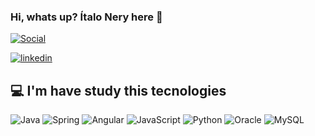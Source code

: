 ### Hi, whats up? Ítalo Nery here 👋

[![Social](https://img.shields.io/badge/LinkedIn-0077B5?style=for-the-badge&logo=linkedin&logoColor=white)](https://www.linkedin.com/in/italoravel/)

<a href="https://www.linkedin.com/in/italoravel/" target="_blank">
  <img src="https://img.shields.io/badge/LinkedIn-0077B5?style=for-the-badge&logo=linkedin&logoColor=white" alt="linkedin"/>
</a>

## 💻 I'm have study this tecnologies

![Java](https://img.shields.io/badge/java-%23ED8B00.svg?style=for-the-badge&logo=openjdk&logoColor=white)
![Spring](https://img.shields.io/badge/spring-%236DB33F.svg?style=for-the-badge&logo=spring&logoColor=white)
![Angular](https://img.shields.io/badge/Angular-DD0031?style=for-the-badge&logo=angular&logoColor=white)
![JavaScript](https://img.shields.io/badge/JavaScript-F7DF1E?style=for-the-badge&logo=javascript&logoColor=black)
![Python](https://img.shields.io/badge/Python-3776AB?style=for-the-badge&logo=python&logoColor=white)
![Oracle](https://img.shields.io/badge/Oracle-F80000?style=for-the-badge&logo=oracle&logoColor=black)
![MySQL](https://img.shields.io/badge/MySQL-00000F?style=for-the-badge&logo=mysql&logoColor=white)
